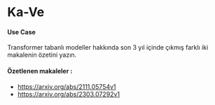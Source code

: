 # Ka-Ve
#### Use Case
Transformer tabanlı modeller hakkında son 3 yıl içinde çıkmış farklı iki makalenin özetini yazın.

#### Özetlenen makaleler :
- https://arxiv.org/abs/2111.05754v1
- https://arxiv.org/abs/2303.07292v1
